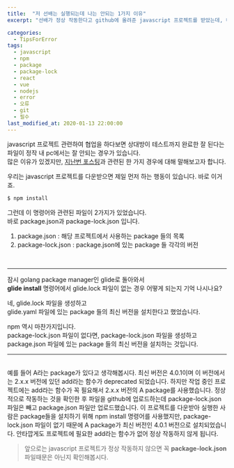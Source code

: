 ```yaml
---
title:  "저 선배는 실행되는데 나는 안되는 1가지 이유"
excerpt: "선배가 정상 작동한다고 github에 올려준 javascript 프로젝트를 받았는데, 내 pc에서는 정상적으로 작동하지 않는 경우 확인해볼 부분 1가지"

categories:
  - TipsForError
tags:
  - javascript
  - npm
  - package
  - package-lock
  - react
  - vue
  - nodejs
  - error
  - 오류
  - git
  - 필수
last_modified_at: 2020-01-13 22:00:00
---
```

javascript 프로젝트 관련하여 협업을 하다보면 상대방이 테스트까지 완료한 잘 된다는 파일이 정작 내 pc에서는 잘 안되는 경우가 있습니다.  
많은 이유가 있겠지만, [지난번 포스팅]({{site.url}}/learnfromexample/glide-install-vs-update/)과 관련된 한 가지 경우에 대해 말해보고자 합니다.  

우리는 javascript 프로젝트를 다운받으면 제일 먼저 하는 행동이 있습니다. 바로 이거죠.  
```bash
$ npm install
```  

그런데 이 명령어와 관련된 파일이 2가지가 있었습니다.  
바로 package.json과 package-lock.json 입니다.
1. package.json : 해당 프로젝트에서 사용하는 package 들의 목록  
2. package-lock.json : package.json에 있는 package 들 각각의 버전  
<br/>  

----
잠시 golang package manager인 glide로 돌아와서  
**glide install** 명령어에서 glide.lock 파일이 없는 경우 어떻게 되는지 기억 나시나요?  

네, glide.lock 파일을 생성하고  
glide.yaml 파일에 있는 package 들의 최신 버전을 설치한다고 했었습니다.  

npm 역시 마찬가지입니다.  
package-lock.json 파일이 없다면, package-lock.json 파일을 생성하고 package.json 파일에 있는 package 들의 최신 버전을 설치하는 것입니다.

----
<br/>
예를 들어 A라는 package가 있다고 생각해봅시다.  
최신 버전은 4.0.1이며 이 버전에서는 2.x.x 버전에 있던 add라는 함수가 deprecated 되었습니다.  
하지만 작업 중인 프로젝트에는 add라는 함수가 꼭 필요해서 2.x.x 버전의 A package를 사용했습니다.  
정상적으로 작동하는 것을 확인한 후 파일을 github에 업로드하는데 package-lock.json 파일은 빼고 package.json 파일만 업로드했습니다.  
이 프로젝트를 다운받아 실행한 사람은 package들을 설치하기 위해 npm install 명령어를 사용했지만, package-lock.json 파일이 없기 때문에 A package가 최신 버전인 4.0.1 버전으로 설치되었습니다.  
안타깝게도 프로젝트에 필요한 add라는 함수가 없어 정상 작동하지 않게 됩니다.

> 앞으로는 javascript 프로젝트가 정상 작동하지 않으면 꼭 **package-lock.json** 파일때문은 아닌지 확인해봅시다.  

